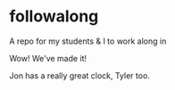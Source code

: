 # followalong
A repo for my students &amp; I to work along in

Wow! We've made it!


Jon has a really great clock, Tyler too.
